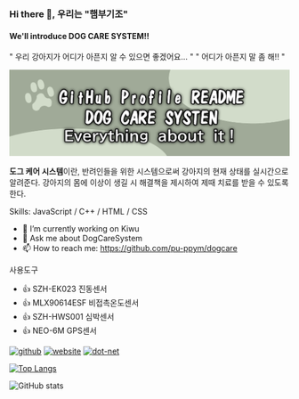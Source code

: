 ### Hi there 👋, 우리는 "햄부기조"
#### We'll introduce DOG CARE SYSTEM!!
" 우리 강아지가 어디가 아픈지 알 수 있으면 좋겠어요... "
" 어디가 아픈지 말 좀 해!! "

![이미지 설명](11111.png)

**도그 케어 시스템**이란,
반려인들을 위한 시스템으로써 강아지의 현재 상태를 실시간으로 알려준다.
강아지의 몸에 이상이 생길 시 해결책을 제시하여 제때 치료를 받을 수 있도록 한다.

Skills: JavaScript / C++ / HTML / CSS

- 🔭 I’m currently working on Kiwu 
- 💬 Ask me about DogCareSystem 
- 📫 How to reach me: https://github.com/pu-ppym/dogcare

사용도구
- 👍 SZH-EK023 진동센서
- 👍 MLX90614ESF 비접촉온도센서
- 👍 SZH-HWS001 심박센서
- 👍 NEO-6M GPS센서


[<img src='https://cdn.jsdelivr.net/npm/simple-icons@3.0.1/icons/github.svg' alt='github' height='40'>](https://github.com/pu-ppym)  [<img src='https://cdn.jsdelivr.net/npm/simple-icons@3.0.1/icons/icloud.svg' alt='website' height='40'>](https://github.com/pu-ppym/dogcare)  [<img src='https://cdn.jsdelivr.net/npm/simple-icons@3.0.1/icons/dot-net.svg' alt='dot-net' height='40'>](https://github.com/pu-ppym/dogcare)  

[![Top Langs](https://github-readme-stats.vercel.app/api/top-langs/?username=pu-ppym)](https://github.com/anuraghazra/github-readme-stats)

![GitHub stats](https://github-readme-stats.vercel.app/api?username=pu-ppym&show_icons=true)  

